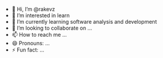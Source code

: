 - 👋 Hi, I’m @rakevz
- 👀 I’m interested in learn
- 🌱 I’m currently learning software analysis and development
- 💞️ I’m looking to collaborate on ...
- 📫 How to reach me ...
- 😄 Pronouns: ...
- ⚡ Fun fact: ...

<!---
rakevz/rakevz is a ✨ special ✨ repository because its `README.md` (this file) appears on your GitHub profile.
You can click the Preview link to take a look at your changes.
--->
